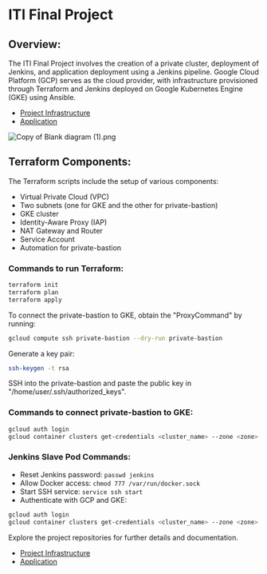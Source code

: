 # ITI Final Project

## Overview:

The ITI Final Project involves the creation of a private cluster, deployment of Jenkins, and application deployment using a Jenkins pipeline. Google Cloud Platform (GCP) serves as the cloud provider, with infrastructure provisioned through Terraform and Jenkins deployed on Google Kubernetes Engine (GKE) using Ansible.

- [Project Infrastructure](https://github.com/MrDorgham/ITI-Final-Project-Infrastructer)
- [Application](https://github.com/MrDorgham/ITI-Final-Project-App)

![Copy of Blank diagram (1).png](https://prod-files-secure.s3.us-west-2.amazonaws.com/ec1b81c7-eb5a-4d34-9d0c-b67782e1cfef/9b970cab-7f6f-4ef9-b787-809a9ba967d9/Copy_of_Blank_diagram_(1).png)

## Terraform Components:

The Terraform scripts include the setup of various components:

- Virtual Private Cloud (VPC)
- Two subnets (one for GKE and the other for private-bastion)
- GKE cluster
- Identity-Aware Proxy (IAP)
- NAT Gateway and Router
- Service Account
- Automation for private-bastion

### Commands to run Terraform:

```bash
terraform init
terraform plan
terraform apply
```

To connect the private-bastion to GKE, obtain the "ProxyCommand" by running:

```bash
gcloud compute ssh private-bastion --dry-run private-bastion
```

Generate a key pair:

```bash
ssh-keygen -t rsa
```

SSH into the private-bastion and paste the public key in "/home/user/.ssh/authorized_keys".

### Commands to connect private-bastion to GKE:

```bash
gcloud auth login
gcloud container clusters get-credentials <cluster_name> --zone <zone> --project <project_name>
```

### Jenkins Slave Pod Commands:

- Reset Jenkins password: `passwd jenkins`
- Allow Docker access: `chmod 777 /var/run/docker.sock`
- Start SSH service: `service ssh start`
- Authenticate with GCP and GKE:

```bash
gcloud auth login
gcloud container clusters get-credentials <cluster_name> --zone <zone> --project <project_name>
```

Explore the project repositories for further details and documentation.

- [Project Infrastructure](https://github.com/MrDorgham/ITI-Final-Project-Infrastructer)
- [Application](https://github.com/MrDorgham/ITI-Final-Project-App)
